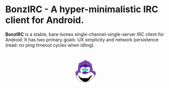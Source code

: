# BonzIRC - A hyper-minimalistic IRC client for Android.

**BonzIRC** is a stable, bare-bones single-channel-single-server IRC client for Android. It has two primary goals: UX simplicity and network persistence (read: no ping timeout cycles when idling).
<h1 align="center">
  <img src="https://github.com/qwwqe/BonzIRC/blob/master/app/src/main/res/mipmap-hdpi/ic_launcher.png" />
</h1>
